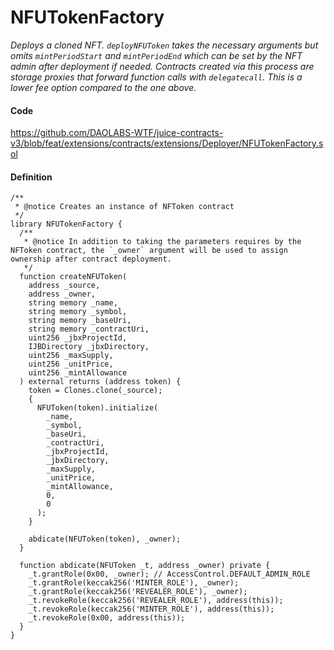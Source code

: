 # NFUTokenFactory

*Deploys a cloned NFT. `deployNFUToken` takes the necessary arguments but omits `mintPeriodStart` and `mintPeriodEnd` which can be set by the NFT admin after deployment if needed. Contracts created via this process are storage proxies that forward function calls with `delegatecall`. This is a lower fee option compared to the one above.*

#### Code

https://github.com/DAOLABS-WTF/juice-contracts-v3/blob/feat/extensions/contracts/extensions/Deployer/NFUTokenFactory.sol

#### Definition

```
/**
 * @notice Creates an instance of NFToken contract
 */
library NFUTokenFactory {
  /**
   * @notice In addition to taking the parameters requires by the NFToken contract, the `_owner` argument will be used to assign ownership after contract deployment.
   */
  function createNFUToken(
    address _source,
    address _owner,
    string memory _name,
    string memory _symbol,
    string memory _baseUri,
    string memory _contractUri,
    uint256 _jbxProjectId,
    IJBDirectory _jbxDirectory,
    uint256 _maxSupply,
    uint256 _unitPrice,
    uint256 _mintAllowance
  ) external returns (address token) {
    token = Clones.clone(_source);
    {
      NFUToken(token).initialize(
        _name,
        _symbol,
        _baseUri,
        _contractUri,
        _jbxProjectId,
        _jbxDirectory,
        _maxSupply,
        _unitPrice,
        _mintAllowance,
        0,
        0
      );
    }

    abdicate(NFUToken(token), _owner);
  }

  function abdicate(NFUToken _t, address _owner) private {
    _t.grantRole(0x00, _owner); // AccessControl.DEFAULT_ADMIN_ROLE
    _t.grantRole(keccak256('MINTER_ROLE'), _owner);
    _t.grantRole(keccak256('REVEALER_ROLE'), _owner);
    _t.revokeRole(keccak256('REVEALER_ROLE'), address(this));
    _t.revokeRole(keccak256('MINTER_ROLE'), address(this));
    _t.revokeRole(0x00, address(this));
  }
}
```
